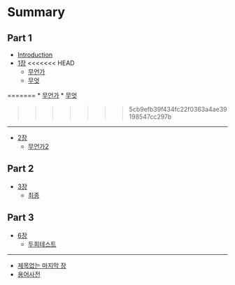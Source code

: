 # Summary

## Part 1
* [Introduction](README.md)
* [1장](chapter-1/README.md)
<<<<<<< HEAD
  * [무언가](chapter-1/something.md#head)
  * [무엇](chapter-1/something.md#anchor)

=======
    * [무언가](chapter-1/something.md)
    * [무엇](chapter-1/something.md#1-2)
>>>>>>> 5cb9efb39f434fc22f0363a4ae39198547cc297b

-----
* [2장](chapter-2/README.md)
    * [무언가2](chapter-2/something.md)

## Part 2
* [3장](chapter-3/README.md)
    * [최종](chapter-3/last.md)

## Part 3
* [6장](chapter-6/README.md)
    * [두희테스트](chapter-6/duhui.md)

-----
* [제목없는 마지막 장](farewell.md)
* [용어사전](GLOSSARY.md)

